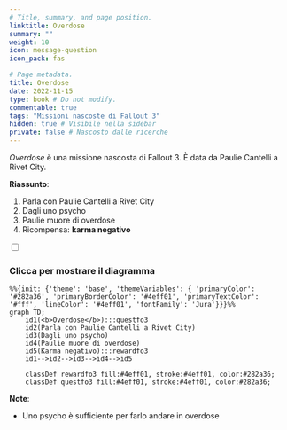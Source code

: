 ```yaml
---
# Title, summary, and page position.
linktitle: Overdose
summary: ""
weight: 10
icon: message-question
icon_pack: fas

# Page metadata.
title: Overdose
date: 2022-11-15
type: book # Do not modify.
commentable: true
tags: "Missioni nascoste di Fallout 3"
hidden: true # Visibile nella sidebar
private: false # Nascosto dalle ricerche
---
```


<div class="fo3">

*Overdose* è una missione nascosta di Fallout 3. È data da Paulie Cantelli a Rivet City.

**Riassunto**:
1. Parla con Paulie Cantelli a Rivet City
2. Dagli uno psycho
3. Paulie muore di overdose
4. Ricompensa: **karma negativo**

<section class="chart-collapse">
<input type="checkbox" name="collapse2" id="handle2">
<h3 class="handle">
<label for="handle2">Clicca per mostrare il diagramma</label>
</h3>
<div class="content">

```mermaid
%%{init: {'theme': 'base', 'themeVariables': { 'primaryColor': '#282a36', 'primaryBorderColor': '#4eff01', 'primaryTextColor': '#fff', 'lineColor': '#4eff01', 'fontFamily': 'Jura'}}}%%
graph TD;
    id1(<b>Overdose</b>):::questfo3
    id2(Parla con Paulie Cantelli a Rivet City)
    id3(Dagli uno psycho)
    id4(Paulie muore di overdose)
    id5(Karma negativo):::rewardfo3
    id1-->id2-->id3-->id4-->id5
    
    classDef rewardfo3 fill:#4eff01, stroke:#4eff01, color:#282a36;
    classDef questfo3 fill:#4eff01, stroke:#4eff01, color:#282a36;
```

</div>
</section>

**Note**:
- Uno psycho è sufficiente per farlo andare in overdose


</div>
